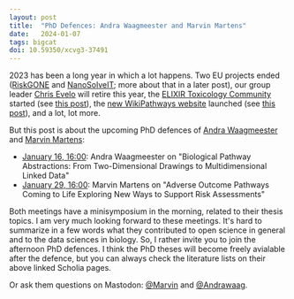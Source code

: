 ```yaml
---
layout: post
title:  "PhD Defences: Andra Waagmeester and Marvin Martens"
date:   2024-01-07
tags: bigcat
doi: 10.59350/xcvg3-37491
---
```


2023 has been a long year in which a lot happens. Two EU projects ended ([RiskGONE](https://riskgone.eu/)
and [NanoSolveIT](https://nanosolveit.eu/); more about that in a
later post), our group leader [Chris Evelo](https://scholia.toolforge.org/author/Q19845641) will retire this year,
the [ELIXIR Toxicology Community](https://elixir-europe.org/communities/toxicology) started (see
[this post](https://chem-bla-ics.linkedchemistry.info/2023/06/11/community-activity-2-fairsharing.html)), the
[new WikiPathways website](https://www.wikipathways.org/) launched (see [this post](/2023/11/11/wikipathways-nar.html)),
and a lot, lot more.

But this post is about the upcoming PhD defences of [Andra Waagmeester](https://scholia.toolforge.org/author/Q19845625)
and [Marvin Martens](https://scholia.toolforge.org/author/Q42369611):

* [January 16, 16:00](https://www.maastrichtuniversity.nl/events/phd-defence-andra-sachinder-waagmeester): Andra Waagmeester
  on "Biological Pathway Abstractions: From Two-Dimensional Drawings to Multidimensional Linked Data"
* [January 29, 16:00](https://www.maastrichtuniversity.nl/events/phd-defence-marvin-tlj-martens): Marvin Martens
  on "Adverse Outcome Pathways Coming to Life Exploring New Ways to Support Risk Assessments"

Both meetings have a minisymposium in the morning, related to their thesis topics. I am very much looking forward
to these meetings. It's hard to summarize in a few words what they contributed to open science in general and to
the data sciences in biology. So, I rather invite you to join the afternoon PhD defences. I think the PhD theses
will become freely avialable after the defence, but you can always check the literature lists on their 
above linked Scholia pages.

Or ask them questions on Mastodon: [@Marvin](https://social.edu.nl/@Marvin) and [@Andrawaag](https://genomic.social/@Andrawaag).
